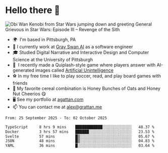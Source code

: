 <!--
**GameDog9988/GameDog9988** is a ✨ _special_ ✨ repository because its `README.md` (this file) appears on your GitHub profile.

Here are some ideas to get you started:

- 🔭 I’m currently working on ...
- 🌱 I’m currently learning ...
- 👯 I’m looking to collaborate on ...
- 🤔 I’m looking for help with ...
- 💬 Ask me about ...
- 📫 How to reach me: ...
- 😄 Pronouns: ...
- ⚡ Fun fact: ...
-->



Hello there 👋
==================================

![Obi Wan Kenobi from Star Wars jumping down and greeting General Grievous in Star Wars: Episode III – Revenge of the Sith](https://github.com/agrattan0820/agrattan0820/assets/51346343/689e56eb-29be-46a5-a079-28ea727b5f7e)


- 🌍  I'm based in Pittsburgh, PA
- 🦢  I currently work at [Gray Swan AI](https://www.grayswan.ai) as a software engineer
- 🎓  Studied Digital Narrative and Interactive Design and Computer Science at the University of Pittsburgh
- 👾  I recently made a Quiplash-style game where players answer with AI-generated images called [Artificial Unintelligence](https://github.com/agrattan0820/artificial-unintelligence)
- ⚽  In my free time I like to play soccer, read, and play board games with friends
- 🥣  My favorite cereal combination is Honey Bunches of Oats and Honey Nut Cheerios 😋
- 🖥️  See my portfolio at [agattan.com](http://agrattan.com/)
- 📫  You can contact me at [alex@grattan.me](mailto:alex@grattan.me)

<!--START_SECTION:waka-->

```txt
From: 25 September 2025 - To: 02 October 2025

TypeScript     8 hrs 9 mins    ████████████░░░░░░░░░░░░░   48.37 %
Docker         3 hrs 57 mins   ██████░░░░░░░░░░░░░░░░░░░   23.53 %
Svelte         57 mins         █▒░░░░░░░░░░░░░░░░░░░░░░░   05.67 %
JSON           48 mins         █▒░░░░░░░░░░░░░░░░░░░░░░░   04.83 %
YAML           36 mins         █░░░░░░░░░░░░░░░░░░░░░░░░   03.64 %
```

<!--END_SECTION:waka-->
